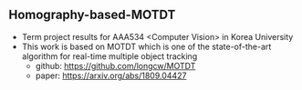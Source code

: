 ## Homography-based-MOTDT
- Term project results for AAA534 \<Computer Vision\> in Korea University
- This work is based on MOTDT which is one of the state-of-the-art algorithm for real-time multiple object tracking
  - github: https://github.com/longcw/MOTDT
  - paper: https://arxiv.org/abs/1809.04427

